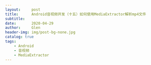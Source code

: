 ```yaml
---
layout:     post
title:      Android音视频开发（十五）如何使用MediaExtractor解析mp4文件
subtitle:   
date:       2020-04-29
author:     Glen
header-img: img/post-bg-none.jpg
catalog: true
tags:
    - Android
    - 音视频
    - MediaExtractor
---
```



